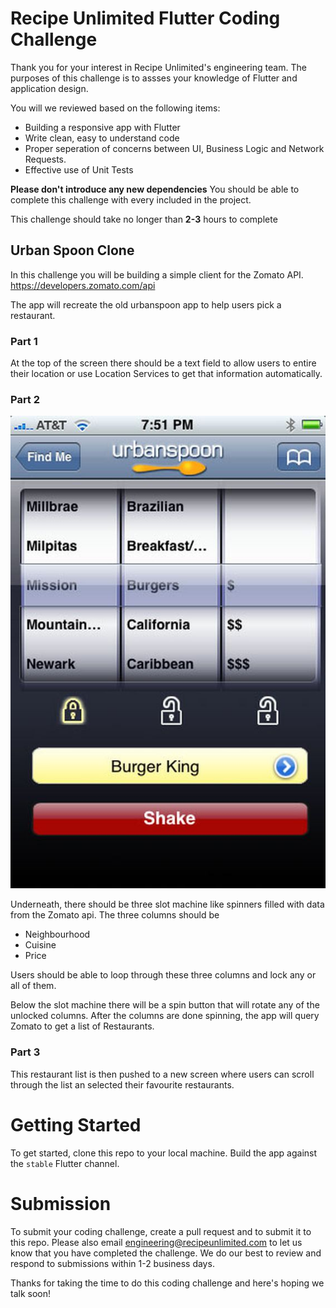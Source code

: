 # Recipe Unlimited Flutter Coding Challenge

Thank you for your interest in Recipe Unlimited's engineering team.  The purposes of this challenge is to assses your knowledge of Flutter and application design.

You will we reviewed based on the following items:
* Building a responsive app with Flutter
* Write clean, easy to understand code
* Proper seperation of concerns between UI, Business Logic and Network Requests.
* Effective use of Unit Tests


**Please don't introduce any new dependencies**  You should be able to complete this challenge with every included in the project.

This challenge should take no longer than **2-3** hours to complete

## Urban Spoon Clone

In this challenge you will be building a simple client for the Zomato API. https://developers.zomato.com/api

The app will recreate the old urbanspoon app to help users pick a restaurant.

### Part 1

At the top of the screen there should be a text field to allow users to entire their location or use Location Services to get that information automatically.

### Part 2

![screen design](urban_spoon.jpg)

Underneath, there should be three slot machine like spinners filled with data from the Zomato api. The three columns should be

* Neighbourhood
* Cuisine
* Price

Users should be able to loop through these three columns and lock any or all of them.

Below the slot machine there will be a spin button that will rotate any of the unlocked columns.  After the columns are done spinning, the app will query Zomato to get a list of Restaurants.

### Part 3

This restaurant list is then pushed to a new screen where users can scroll through the list an selected their favourite restaurants.

# Getting Started

To get started, clone this repo to your local machine.  Build the app against the `stable` Flutter channel.

# Submission

To submit your coding challenge, create a pull request and to submit it to this repo.
Please also email engineering@recipeunlimited.com to let us know that you have completed the challenge. We do our best to review and respond to submissions within 1-2 business days.

Thanks for taking the time to do this coding challenge and here's hoping we talk soon!

